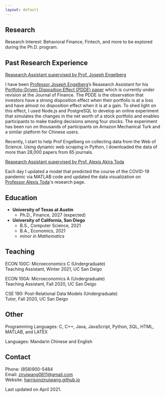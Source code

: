 ```yaml
---
layout: default
---
```

## Research

Research Interest: Behavioral Finance, Fintech, and more to be explored during the Ph.D. program.

## Past Research Experience

<ins>Reasearch Assistant supervised by Prof. Joseph Engelberg</ins>

I have been <a href="https://rady.ucsd.edu/faculty/directory/engelberg/pub/portfolios/index.htm" target="_blank">Professor Joseph Engelberg</a>’s Reasearch Assistant for his <a href="https://rady.ucsd.edu/faculty/directory/engelberg/pub/portfolios/PDDE.pdf" target="_blank">Portfolio-Driven Disposition Effect (PDDE) paper</a> which is currently under revision at the Journal of Finance. The PDDE is the observation that investors have a strong disposition effect when their portfolio is at a loss and have almost no disposition effect when it is at a gain. To shed light on this effect, I used Node.js and PostgreSQL to develop an online experiment that simulates the changes in the net worth of a stock portfolio and enables participants to make trading decisions among four stocks. The experiment has been run on thousands of participants on Amazon Mechanical Turk and a similar platform for Chinese users. 

Recently, I start to help Prof Engelberg on collecting data from the Web of Science. Using dynamic web scraping in Python, I downloaded the data of more than 28,000 papers from 65 journals.

<ins>Reasearch Assistant supervised by Prof. Alexis Akira Toda</ins>

Each day I updated a model that predicted the course of the COVID-19 pandemic via MATLAB code and updated the data visualization on <a href="https://sites.google.com/site/aatoda111/home" target="_blank">Professor Alexis Toda</a>'s research page.

## Education

- **University of Texas at Austin**
  - Ph.D., Finance, 2027 (expected)
- **University of California, San Diego**
  - B.S., Computer Science, 2021
  - B.A., Economics, 2021
  - _minor in Mathematics_

## Teaching

ECON 100C: Microeconomics C (Undergraduate)  
Teaching Assistant, Winter 2021, UC San Deigo

ECON 100A: Microeconomics A (Undergraduate)  
Teaching Assistant, Fall 2020, UC San Deigo

CSE 190: Post-Relational Data Models (Undergraduate)  
Tutor, Fall 2020, UC San Deigo

<!-- ## Projects -->

## Other 

Programming Languages: C, C++, Java, JavaScript, Python, SQL, HTML, MATLAB, and LATEX

Languages: Mandarin Chinese and English

## Contact

Phone: (858)900-5484  
Email: [ziruiwang0611@gmail.com](mailto:ziruiwang0611@gmail.com)  
Website: [harrisonziruiwang.github.io](https://harrisonziruiwang.github.io/)



Last updated on April 2021.


<!-- Text can be **bold**, _italic_, or ~~strikethrough~~.

[Link to another page](./another-page.html).

There should be whitespace between paragraphs.

There should be whitespace between paragraphs. We recommend including a README, or a file with information about your project.

# Header 1

This is a normal paragraph following a header. GitHub is a code hosting platform for version control and collaboration. It lets you and others work together on projects from anywhere.

## Header 2

> This is a blockquote following a header.
>
> When something is important enough, you do it even if the odds are not in your favor.

### Header 3

```js
// Javascript code with syntax highlighting.
var fun = function lang(l) {
  dateformat.i18n = require('./lang/' + l)
  return true;
}
```

```ruby
# Ruby code with syntax highlighting
GitHubPages::Dependencies.gems.each do |gem, version|
  s.add_dependency(gem, "= #{version}")
end
```

#### Header 4

*   This is an unordered list following a header.
*   This is an unordered list following a header.
*   This is an unordered list following a header.

##### Header 5

1.  This is an ordered list following a header.
2.  This is an ordered list following a header.
3.  This is an ordered list following a header.

###### Header 6

| head1        | head two          | three |
|:-------------|:------------------|:------|
| ok           | good swedish fish | nice  |
| out of stock | good and plenty   | nice  |
| ok           | good `oreos`      | hmm   |
| ok           | good `zoute` drop | yumm  |

### There's a horizontal rule below this.

* * *

### Here is an unordered list:

*   Item foo
*   Item bar
*   Item baz
*   Item zip

### And an ordered list:

1.  Item one
1.  Item two
1.  Item three
1.  Item four

### And a nested list:

- level 1 item
  - level 2 item
  - level 2 item
    - level 3 item
    - level 3 item
- level 1 item
  - level 2 item
  - level 2 item
  - level 2 item
- level 1 item
  - level 2 item
  - level 2 item
- level 1 item

### Small image

![Octocat](https://github.githubassets.com/images/icons/emoji/octocat.png)

### Large image

![Branching](https://guides.github.com/activities/hello-world/branching.png)


### Definition lists can be used with HTML syntax.

<dl>
<dt>Name</dt>
<dd>Godzilla</dd>
<dt>Born</dt>
<dd>1952</dd>
<dt>Birthplace</dt>
<dd>Japan</dd>
<dt>Color</dt>
<dd>Green</dd>
</dl>

```
Long, single-line code blocks should not wrap. They should horizontally scroll if they are too long. This line should be long enough to demonstrate this.
```

```
The final element.
``` -->
